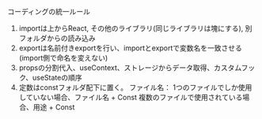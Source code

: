 コーディングの統一ルール

1. importは上からReact, その他のライブラリ(同じライブラリは塊にする), 別フォルダからの読み込み
2. exportは名前付きexportを行い、importとexportで変数名を一致させる(import側で命名を変えない)
3. propsの分割代入、useContext、ストレージからデータ取得、カスタムフック、useStateの順序
4. 定数はconstフォルダ配下に置く。
   ファイル名：
     1つのファイルでしか使用していない場合、ファイル名 + Const
     複数のファイルで使用されている場合、用途 + Const